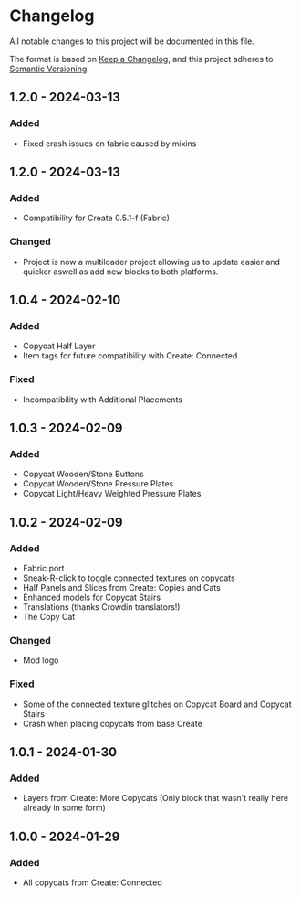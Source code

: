 # Changelog

All notable changes to this project will be documented in this file.

The format is based on [Keep a Changelog](https://keepachangelog.com/en/1.0.0/),
and this project adheres to [Semantic Versioning](https://semver.org/spec/v2.0.0.html).

## 1.2.0 - 2024-03-13

### Added
- Fixed crash issues on fabric caused by mixins


## 1.2.0 - 2024-03-13

### Added
- Compatibility for Create 0.5.1-f (Fabric)

### Changed
 - Project is now a multiloader project allowing us to update easier and quicker aswell as add new blocks to both platforms.

## 1.0.4 - 2024-02-10

### Added

- Copycat Half Layer
- Item tags for future compatibility with Create: Connected

### Fixed

- Incompatibility with Additional Placements

## 1.0.3 - 2024-02-09

### Added

- Copycat Wooden/Stone Buttons
- Copycat Wooden/Stone Pressure Plates
- Copycat Light/Heavy Weighted Pressure Plates

## 1.0.2 - 2024-02-09

### Added

- Fabric port
- Sneak-R-click to toggle connected textures on copycats
- Half Panels and Slices from Create: Copies and Cats
- Enhanced models for Copycat Stairs
- Translations (thanks Crowdin translators!)
- The Copy Cat

### Changed

- Mod logo

### Fixed

- Some of the connected texture glitches on Copycat Board and Copycat Stairs
- Crash when placing copycats from base Create

## 1.0.1 - 2024-01-30

### Added

- Layers from Create: More Copycats (Only block that wasn't really here already in some form)

## 1.0.0 - 2024-01-29

### Added

- All copycats from Create: Connected
